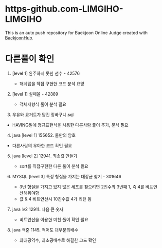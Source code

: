 # https-github.com-LIMGIHO-LIMGIHO
This is an auto push repository for Baekjoon Online Judge created with [BaekjoonHub](https://github.com/BaekjoonHub/BaekjoonHub).


# 다른풀이 확인
1. [level 1] 완주하지 못한 선수 - 42576
   - 해쉬맵을 직접 구현한 코드 분석 요망

2. [level 1] 실패율 - 42889
   - 객체지향식 풀이 분석 필요

3. 우유와 요거트가 담긴 장바구니.sql
  - HAVING절에 정규표현식을 사용한 다른사람 풀이 추가, 분석 필요

4. java [level 1] 155652. 둘만의 암호
  - 다른사람의 우아한 코드 확인 필요

5. java [level 2] 12941. 최솟값 만들기
   - sort를 직접구현한 다른 풀이 분석 필요

6. MYSQL [level 3] 특정 형질을 가지는 대장균 찾기 - 301646
   - 3번 형질을 가지고 있지 않은 세포를 찾으려면 2진수의 3번째 1, 즉 4를 비트연산해줘야함
   - 값 & 4 비트연산시 10진수값 4가 리턴 됨 

7. java lv2 12911. 다음 큰 숫자
   - 비트연산을 이용한 미친 풀이 확인 필요
  
8. java 백준 1145. 적어도 대부분의배수
   - 최대공약수, 최소공배수로 해결한 코드 확인
